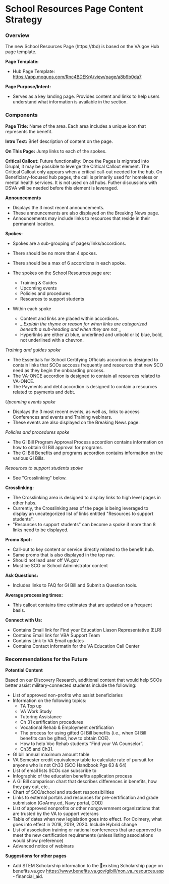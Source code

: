 # School Resources Page Content Strategy


### Overview

The new School Resources Page (https://tbd) is based on the VA.gov Hub page template.

**Page Template:**
- Hub Page Template: https://app.moqups.com/Rnc4BDEKrA/view/page/a8b9b0da7

**Page Purpose/Intent:**
- Serves as a key landing page. Provides content and links to help users understand what information is available in the section.  

### Components

**Page Title:**
Name of the area. Each area includes a unique icon that represents the benefit.  

**Intro Text:**
Brief description of content on the page.

**On This Page:**
Jump links to each of the spokes. 

**Critical Callout:**
Future functionality: Once the Pages is migrated into Drupal, it may be possible to leverge the Critical Callout element.  The Critical Callout only appears when a critical call-out needed for the hub.  On Beneficiary-focused hub pages, the call is primarily used for homeless or mental health services. It is not used on all hubs. Futher discussions with DSVA will be needed before this element is leveraged.

**Announcements**
- Displays the 3 most recent announcements.  
- These announcements are also displayed on the Breaking News page. 
- Announcements may include links to resources that reside in their permanent location.

**Spokes:**
- Spokes are a sub-grouping of pages/links/accordions.   
- There should be no more than 4 spokes.
- There should be a max of 6 accordions in each spoke.  
- The spokes on the School Resources page are: 
  - Training & Guides
  - Upcoming events
  - Policies and procedures
  - Resources to support students

- Within each spoke 
  - Content and links are placed within accordions.
  - _ _Explain the rhyme or reason for when links are categorized beneath a sub-heading and when they are not_ _
  - Hyperlinks are either a) blue, underlined and unbold or b) blue, bold, not underlined with a chevron. 

*Training and guides spoke*
- The Essentials for School Certifying Officials accordion is designed to contain links that SCOs acccess frequently and resources that new SCO need as they begin the onboarding process.
- The VA-ONCE accordion is designed to contain all resources related to VA-ONCE.
- The Payments and debt accordion is designed to contain a resources related to payments and debt.

*Upcoming events spoke*
- Displays the 3 most recent events, as well as, links to access Conferences and events and Training webinars.  
- These events are also displayed on the Breaking News page. 

*Policies and procedures spoke*
- The GI Bill Program Approval Process accordion contains information on how to obtain GI Bill approval for programs.
- The GI Bill Benefits and programs accordion contains information on the various GI Bills.

*Resources to support students spoke*
- See "Crosslinking" below.

**Crosslinking:**
- The Crosslinking area is designed to display links to high level pages in other hubs.
- Currently, the Crosslinking area of the page is being leveraged to display an uncategorized list of links entitled "Resources to support students".
- "Resources to support students" can become a spoke if more than 8 links need to be displayed.

**Promo Spot:**  
- Call-out to key content or service directly related to the benefit hub.  
- Same promo that is also displayed in the top nav.
- Should not lead user off VA.gov
- Must be SCO or School Administrator content

**Ask Questions:**
- Includes links to FAQ for GI Bill and Submit a Question tools.

**Average processing times:**
- This callout contains time estimates that are updated on a frequent basis.  

**Connect with Us:**
- Contains Email link for Find your Education Liason Representative (ELR)
- Contains Email link for VBA Support Team
- Contains Link to VA Email updates
- Contains Contact informatin for the VA Education Call Center

### Recommendations for the Future

**Potential Content**

Based on our Discovery Research, additional content that would help SCOs better assist military-connected students include the following:
- List of approved non-profits who assist beneficiaries
- Information on the following topics:
  - TA Top up
  - VA Work Study
  - Tutoring Assistance 
  - Ch 31 certification procedures
  - Vocational Rehab & Employment certification 
  - The process for using gifted GI Bill benefits (i.e., when GI Bill benefits can be gifted, how to obtain COE).
  - How to help Voc Rehab students “Find your VA Counselor”.
  - Ch35 and Ch31. 
- GI bill annual maximum amount table
- VA Semester credit equivalency table to calculate rate of pursuit for anyone who is not Ch33 (SCO Handbook Pgs 63 & 64)
- List of email lists SCOs can subscribe to 
- Infographic of the education benefits application process
- A GI Bill comparison chart that describes differences in benefits,  how they pay out, etc.. 
- Chart of SCO/school and student responsibilities
- Links to external portals and resources for pre-certification and grade submission (GoArmy.ed, Navy portal, DOD)
- List of approved nonprofits or other nongovernment organizations that are trusted by the VA to support veterans
- Table of dates when new legislation goes into effect. For Colmery, what goes into effect in 2018, 2019, 2020. Include Hybrid change
- List of association training or national conferences that are approved to meet the new certification requirements (unless listing associations would show preference)
- Advanced notice of webinars

**Suggestions for other pages**
- Add STEM Scholarship information to the existing Scholarship page on benefits.va.gov https://www.benefits.va.gov/gibill/non_va_resources.asp - financial_aid.

